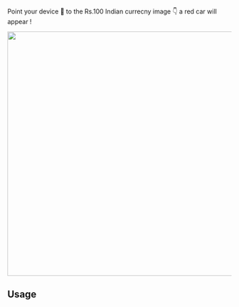  

  Point your device 📱 to the Rs.100 Indian currecny image 👇 a red car  will appear !

<img src= https://i.snipboard.io/7EQYAu.jpg width="550"/>

## Usage
 

